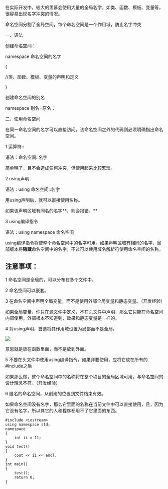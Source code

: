 在实际开发中，较大的羡慕会使用大量的全局名字，如类、函数、模板、变量等，很容易出现名字冲突的情况。

命名空间分割了全局空间，每个命名空间是一个作用域，防止名字冲突

一、语法

创建命名空间：

namespace 命名空间的名字

{

//类、函数、模板、变量的声明和定义

}

创建命名空间的别名

namespace 别名=原名；

二、使用命名空间

在同一命名空间的名字可以直接访问，该命名空间之外的代码则必须明确指出命名空间。

1 运算符::

语法：命名空间::名字

简单明了，且不会造成任何冲突，但使用起来比较繁琐。

2 using声明

语法：using 命名空间::名字

用using声明后，就可以直接使用名称。

如果该声明区域有同名的名字**，则会报错。**

3 using编译指令

语法：using namespace 命名空间

using编译指令将使整个命名空间中的名字可用。如果声明区域有相同的名字，局部版本将**隐藏**命名空间中的名字，不过可以使用域名解析符使用命名空间的名称。

## 注意事项：

1 命名空间是全局的，可以分布在多个文件中。

2 命名空间可以嵌套。

3 在命名空间中声明全局变量，而不是使用外部全局变量和静态变量。（开发经验）

如果全局变量，你只在源文件中定义，不在头文件中声明，那么它只能在命名空间内部使用，外部根本不知道到，效果和静态变量是一样的。

4 对using声明，首选将其作用域设置为局部而不是全局。

![](https://gitee.com/hxc8/images2/raw/master/img/202407172220100.jpg)

  意思就是放在函数里面，而不是放到外面。

5 不要在头文件中使用using编译指令，如果非要使用，应将它放在所有的#include之后

如果那么做，整个命名空间中的名称将在整个项目的全局区域可用，与命名空间的设计理念不符。（开发经验）

6 匿名的命名空间，从创建的位置到文件结束有效。

如果命名空间没有名字，那么它里面的名称在当前文件中可以直接使用，且，因为它没有名字，所以其它的人和程序都用不了它里面的东西。

```
#include <iostream>
using namespace std;
namespace
{
    int ii = 11;
}
void test()
{
    cout << ii << endl;
}
int main()
{
    test();
    return 0;
}
```